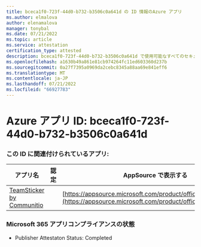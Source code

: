 ```yaml
---
title: bceca1f0-723f-44d0-b732-b3506c0a641d の ID 情報のAzure アプリ
ms.author: elmalova
author: elenamalova
manager: tonybal
ms.date: 07/21/2022
ms.topic: article
ms.service: attestation
certification_type: attested
description: bceca1f0-723f-44d0-b732-b3506c0a641d で使用可能なすべてのセキュリティとコンプライアンス情報。
ms.openlocfilehash: a1630b49a861e81cb974264fc11ed603360d237b
ms.sourcegitcommit: 0a27f7395a0969da2cebc8345a88aa69e841eff6
ms.translationtype: MT
ms.contentlocale: ja-JP
ms.lasthandoff: 07/21/2022
ms.locfileid: "66927783"
---
```

# <a name="azure-app-id-bceca1f0-723f-44d0-b732-b3506c0a641d"></a>Azure アプリ ID: bceca1f0-723f-44d0-b732-b3506c0a641d


### <a name="apps-associated-with-this-id"></a>この ID に関連付けられているアプリ:
| **アプリ名** | **認定** | **AppSource で表示する** |
|--------------|---------------|-----------------------|
| [TeamSticker by Communitio](../forward/WA200000894.md) |  | [https://appsource.microsoft.com/product/office/WA200000894](https://appsource.microsoft.com/product/office/WA200000894) |

### <a name="microsoft-365-app-compliance-status"></a>Microsoft 365 アプリコンプライアンスの状態
- Publisher Attestaton Status: Completed
